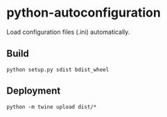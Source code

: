 # python-autoconfiguration

Load configuration files (.ini) automatically.


## Build

`python setup.py sdist bdist_wheel`


## Deployment

`python -m twine upload dist/*`

